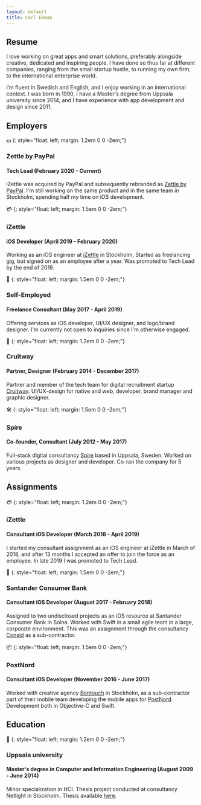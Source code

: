 ```yaml
---
layout: default
title: Carl Ekman
---
```


## Resume

I love working on great apps and smart solutions, preferably alongside creative, dedicated and inspiring people. I have done so thus far at different companies, ranging from the small startup hustle, to running my own firm, to the international enterprise world.

I’m fluent in Swedish and English, and I enjoy working in an international context. I was born in 1990, I have a Master's degree from Uppsala university since 2014, and I have experience with app development and design since 2011.


## Employers

💵
{: style="float: left; margin: 1.2em 0 0 -2em;"}

### Zettle by PayPal
#### Tech Lead (February 2020 - Current)
iZettle was acquired by PayPal and subsequently rebranded as [Zettle by PayPal](http://www.zettle.com).
I'm still working on the same product and in the same team in Stockholm, spending half my time on iOS development.

💳
{: style="float: left; margin: 1.5em 0 0 -2em;"}

### iZettle
#### iOS Developer (April 2019 - February 2020)
Working as an iOS engineer at [iZettle](http://www.izettle.com) in Stockholm, Started as freelancing gig, but signed on as an employee after a year.
Was promoted to Tech Lead by the end of 2019.

🚀
{: style="float: left; margin: 1.5em 0 0 -2em;"}

### Self-Employed
#### Freelance Consultant (May 2017 - April 2019)
Offering services as iOS developer, UI/UX designer, and logo/brand designer.
I'm currently not open to inquiries since I'm otherwise engaged.

💼
{: style="float: left; margin: 1.2em 0 0 -2em;"}

### Cruitway
#### Partner, Designer (February 2014 - December 2017)
Partner and member of the tech team for digital recruitment startup [Cruitway](http://www.cruitway.com). UI/UX-design for native and web, developer, brand manager and graphic designer.  

🛠
{: style="float: left; margin: 1.5em 0 0 -2em;"}

### Spire
#### Co-founder, Consultant (July 2012 - May 2017)
Full-stack digital consultancy [Spire](http://www.spire.se) based in Uppsala, Sweden. Worked on various projects as designer and developer. Co-ran the company for 5 years.


## Assignments

💳
{: style="float: left; margin: 1.2em 0 0 -2em;"}

### iZettle
#### Consultant iOS Developer (March 2018 - April 2019)
I started my consultant assignment as an iOS engineer at iZettle in March of 2018, and after 13 months I accepted an offer to join the force as an employee. In late 2019 I was promoted to Tech Lead.

🏦
{: style="float: left; margin: 1.5em 0 0 -2em;"}

### Santander Consumer Bank
#### Consultant iOS Developer (August 2017 - February 2018)
Assigned to two undisclosed projects as an iOS resource at Santander Consumer Bank in Solna.
Worked with Swift in a small agile team in a large, corporate environment.
This was an assignment through the consultancy [Consid](https://consid.se) as a sub-contractor.

📦
{: style="float: left; margin: 1.5em 0 0 -2em;"}

### PostNord
#### Consultant iOS Developer (November 2016 - June 2017)
Worked with creative agency [Bontouch](http://bontouch.com) in Stockholm, as a sub-contractor part of their mobile team developing the mobile apps for [PostNord](https://postnord.se). Development both in Objective-C and Swift.


## Education

🏫
{: style="float: left; margin: 1.2em 0 0 -2em;"}

### Uppsala university
#### Master's degree in Computer and Information Engineering (August 2009 - June 2014)
Minor specialization in HCI. Thesis project conducted at consultancy Netlight in Stockholm. Thesis available [here](https://uu.diva-portal.org/smash/get/diva2:754134/FULLTEXT01.pdf).

<!-- Too cringe

## Experience

### Development

#### iOS
Swift, SwiftUI, Combine, FRP, Objective-C, Xcode, MVC, MVVM, SwiftPM, Carthage, Cocoapods, Fastlane, testing.

#### General
Git, JSON-based RESTful APIs, programming (Kotlin, Java, C, Python, JavaScript, Unix).  

#### Software engineering
Agile, Scrum, Kanban, Jira, CI/CD, TDD, peer review, pair programming, business development.

### Design

#### Tools
Sketch, Photoshop, Illustrator, Zeplin, Figma.  

#### UI/UX
Wireframing, usability, UI mockups, prototyping.  

#### Graphics
Branding, logo design, icons, illustration.

-->
